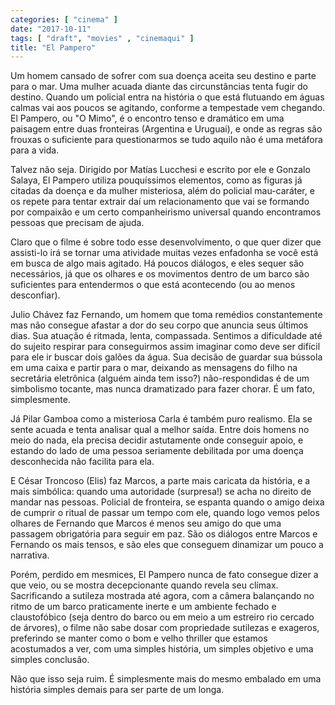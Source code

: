 ```yaml
---
categories: [ "cinema" ]
date: "2017-10-11"
tags: [ "draft", "movies" , "cinemaqui" ]
title: "El Pampero"
---
```

Um homem cansado de sofrer com sua doença aceita seu destino e parte
para o mar. Uma mulher acuada diante das circunstâncias tenta fugir
do destino. Quando um policial entra na história o que está flutuando
em águas calmas vai aos poucos se agitando, conforme a tempestade vem
chegando. El Pampero, ou "O Mimo", é o encontro tenso e dramático
em uma paisagem entre duas fronteiras (Argentina e Uruguai), e onde as
regras são frouxas o suficiente para questionarmos se tudo aquilo não
é uma metáfora para a vida.

Talvez não seja. Dirigido por Matías Lucchesi e escrito por ele e
Gonzalo Salaya, El Pampero utiliza pouquíssimos elementos, como as
figuras já citadas da doença e da mulher misteriosa, além do policial
mau-caráter, e os repete para tentar extrair daí um relacionamento
que vai se formando por compaixão e um certo companheirismo universal
quando encontramos pessoas que precisam de ajuda.

Claro que o filme é sobre todo esse desenvolvimento, o que quer dizer
que assisti-lo irá se tornar uma atividade muitas vezes enfadonha se
você está em busca de algo mais agitado. Há poucos diálogos, e eles
sequer são necessários, já que os olhares e os movimentos dentro
de um barco são suficientes para entendermos o que está acontecendo
(ou ao menos desconfiar).

Julio Chávez faz Fernando, um homem que toma remédios constantemente
mas não consegue afastar a dor do seu corpo que anuncia seus últimos
dias. Sua atuação é ritmada, lenta, compassada. Sentimos a dificuldade
até do sujeito respirar para conseguirmos assim imaginar como deve
ser difícil para ele ir buscar dois galões da água. Sua decisão
de guardar sua bússola em uma caixa e partir para o mar, deixando
as mensagens do filho na secretária eletrônica (alguém ainda tem
isso?) não-respondidas é de um simbolismo tocante, mas nunca dramatizado
para fazer chorar. É um fato, simplesmente.

Já Pilar Gamboa como a misteriosa Carla é também puro realismo. Ela
se sente acuada e tenta analisar qual a melhor saída. Entre dois homens
no meio do nada, ela precisa decidir astutamente onde conseguir apoio,
e estando do lado de uma pessoa seriamente debilitada por uma doença
desconhecida não facilita para ela.

E César Troncoso (Elis) faz Marcos, a parte mais caricata da história, e
a mais simbólica: quando uma autoridade (surpresa!) se acha no direito de
mandar nas pessoas. Policial de fronteira, se espanta quando o amigo deixa
de cumprir o ritual de passar um tempo com ele, quando logo vemos pelos
olhares de Fernando que Marcos é menos seu amigo do que uma passagem
obrigatória para seguir em paz. São os diálogos entre Marcos e Fernando
os mais tensos, e são eles que conseguem dinamizar um pouco a narrativa.

Porém, perdido em mesmices, El Pampero nunca de fato consegue dizer a que
veio, ou se mostra decepcionante quando revela seu clímax. Sacrificando
a sutileza mostrada até agora, com a câmera balançando no ritmo de
um barco praticamente inerte e um ambiente fechado e claustofóbico
(seja dentro do barco ou em meio a um estreiro rio cercado de árvores),
o filme não sabe dosar com propriedade sutilezas e exageros, preferindo
se manter como o bom e velho thriller que estamos acostumados a ver,
com uma simples história, um simples objetivo e uma simples conclusão.

Não que isso seja ruim. É simplesmente mais do mesmo embalado em uma
história simples demais para ser parte de um longa.

